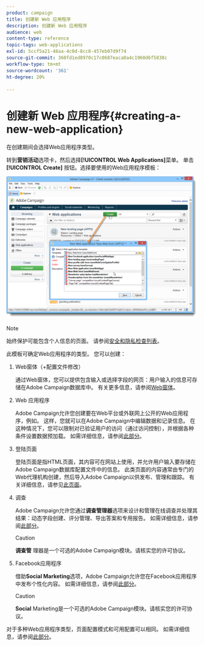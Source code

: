 ```yaml
---
product: campaign
title: 创建新 Web 应用程序
description: 创建新 Web 应用程序
audience: web
content-type: reference
topic-tags: web-applications
exl-id: 5ccf5a21-48aa-4c0d-8cc8-457eb07d9f74
source-git-commit: 360fd1ed8970c17c0687eaca0a4c1960d6f5838c
workflow-type: tm+mt
source-wordcount: '361'
ht-degree: 20%

---
```


# 创建新 Web 应用程序{#creating-a-new-web-application}

在创建期间会选择Web应用程序类型。

转到&#x200B;**营销活动**&#x200B;选项卡，然后选择&#x200B;**[!UICONTROL Web Applications]**&#x200B;菜单。 单击 **[!UICONTROL Create]** 按钮。选择要使用的Web应用程序模板：

![](assets/webapp_create_from_campaign.png)

>[!NOTE]
>
>始终保护可能包含个人信息的页面。 请参阅[安全和隐私检查列表](https://helpx.adobe.com/campaign/kb/acc-security.html#privacy)。

此模板可确定Web应用程序的类型。 您可以创建：

1. Web窗体（+配置文件修改）

   通过Web窗体，您可以提供包含输入或选择字段的网页：用户输入的信息可存储在Adobe Campaign数据库中。 有关更多信息，请参阅[Web窗体](about-web-forms.md)。

1. Web 应用程序

   Adobe Campaign允许您创建要在Web平台或外联网上公开的Web应用程序，例如。 这样，您就可以在Adobe Campaign中编辑数据和记录信息。 在这种情况下，您可以限制对已验证用户的访问（通过访问控制），并根据各种条件设置数据预加载。 如需详细信息，请参阅[此部分](about-web-applications.md)。

1. 登陆页面

   登陆页面是指HTML页面，其内容可在网站上使用，并允许用户输入要存储在Adobe Campaign数据库配置文件中的信息。 此类页面的内容通常由专门的Web代理机构创建，然后导入Adobe Campaign以供发布、管理和跟踪。 有关详细信息，请参见[此页面](creating-a-landing-page.md)。

1. 调查

   Adobe Campaign允许您通过&#x200B;**调查管理器**&#x200B;选项来设计和管理在线调查并处理其结果：动态字段创建、评分管理、导出答案和专用报告。 如需详细信息，请参阅[此部分](../../surveys/using/about-surveys.md)。

   >[!CAUTION]
   >
   >**调查管** 理器是一个可选的Adobe Campaign模块。请核实您的许可协议。

1. Facebook应用程序

   借助&#x200B;**Social Marketing**&#x200B;选项，Adobe Campaign允许您在Facebook应用程序中发布个性化内容。 如需详细信息，请参阅[此部分](../../social/using/about-social-marketing.md)。

   >[!CAUTION]
   >
   >**Social** Marketing是一个可选的Adobe Campaign模块。请核实您的许可协议。

对于多种Web应用程序类型，页面配置模式和可用配置可以相同。 如需详细信息，请参阅[此部分](about-web-forms.md)。
